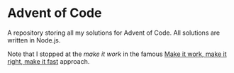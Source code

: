 # Advent of Code

A repository storing all my solutions for Advent of Code. All solutions are written in Node.js.

Note that I stopped at the *make it work* in the famous [Make it work, make it right, make it fast](https://wiki.c2.com/?MakeItWorkMakeItRightMakeItFast#:~:text=your%20code%20base.%5D-,Right.,to%20DesignForPerformance%20ahead%20of%20time.) approach.

